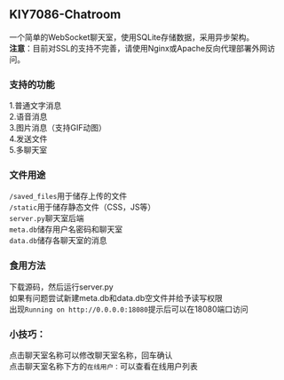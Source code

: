 ## KIY7086-Chatroom
一个简单的WebSocket聊天室，使用SQLite存储数据，采用异步架构。<br>
**注意**：目前对SSL的支持不完善，请使用Nginx或Apache反向代理部署外网访问。

### 支持的功能
1.普通文字消息<br>
2.语音消息<br>
3.图片消息（支持GIF动图）<br>
4.发送文件<br>
5.多聊天室

### 文件用途
`/saved_files`用于储存上传的文件<br>
`/static`用于储存静态文件（CSS，JS等）<br>
`server.py`聊天室后端<br>
`meta.db`储存用户名密码和聊天室<br>
`data.db`储存各聊天室的消息<br>

### 食用方法
下载源码，然后运行server.py<br>
如果有问题尝试新建meta.db和data.db空文件并给予读写权限<br>
出现`Running on http://0.0.0.0:18080`提示后可以在18080端口访问

### 小技巧：
点击聊天室名称可以修改聊天室名称，回车确认<br>
点击聊天室名称下方的`在线用户：`可以查看在线用户列表<br>

